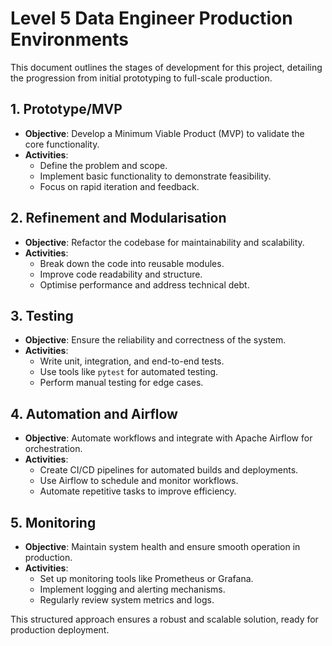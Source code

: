 # Level 5 Data Engineer Production Environments

This document outlines the stages of development for this project, detailing the progression from initial prototyping to full-scale production.

## 1. Prototype/MVP
- **Objective**: Develop a Minimum Viable Product (MVP) to validate the core functionality.
- **Activities**:
    - Define the problem and scope.
    - Implement basic functionality to demonstrate feasibility.
    - Focus on rapid iteration and feedback.

## 2. Refinement and Modularisation
- **Objective**: Refactor the codebase for maintainability and scalability.
- **Activities**:
    - Break down the code into reusable modules.
    - Improve code readability and structure.
    - Optimise performance and address technical debt.

## 3. Testing
- **Objective**: Ensure the reliability and correctness of the system.
- **Activities**:
    - Write unit, integration, and end-to-end tests.
    - Use tools like `pytest` for automated testing.
    - Perform manual testing for edge cases.

## 4. Automation and Airflow
- **Objective**: Automate workflows and integrate with Apache Airflow for orchestration.
- **Activities**:
    - Create CI/CD pipelines for automated builds and deployments.
    - Use Airflow to schedule and monitor workflows.
    - Automate repetitive tasks to improve efficiency.

## 5. Monitoring
- **Objective**: Maintain system health and ensure smooth operation in production.
- **Activities**:
    - Set up monitoring tools like Prometheus or Grafana.
    - Implement logging and alerting mechanisms.
    - Regularly review system metrics and logs.

This structured approach ensures a robust and scalable solution, ready for production deployment.